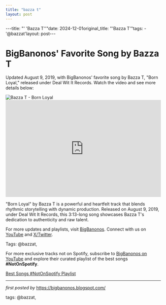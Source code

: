 ```yaml
---
title: "bazza t"
layout: post
---
```

---title: "' 'Bazza T''"date: 2024-12-01original_title: "'Bazza T'"tags:  - '@bazzat'layout: post---<!-- Post Title --><h1 >BigBanonos' Favorite Song by Bazza T</h1> <!-- Introductory Text --><p >Updated August 9, 2019, with BigBanonos' favorite song by Bazza T, "Born Loyal," released under Deal Wit It Records. Watch the video and see more details below:</p> <!-- Featured Image --><div > <img src="https://i.scdn.co/image/ab67616d00001e02a499f3a0214889e1c213209b" alt="Bazza T - Born Loyal" /></div> <!-- YouTube Video Embed --><div > <iframe width="100%" height="315" src="https://www.youtube.com/embed/ToPupFL7peM" title="Bazza T - Born Loyal - August 2019" frameborder="0" allow="accelerometer; autoplay; clipboard-write; encrypted-media; gyroscope; picture-in-picture; web-share" referrerpolicy="strict-origin-when-cross-origin" allowfullscreen></iframe></div> <!-- Song Information --><div > <p>"Born Loyal" by Bazza T is a powerful and heartfelt track that blends rhythmic storytelling with dynamic production. Released on August 9, 2019, under Deal Wit It Records, this 3:13-long song showcases Bazza T's dedication to authenticity and raw talent.</p></div> <!-- Footer Links --><div > <p>For more updates and playlists, visit <a href="https://bigbanonos.blogspot.com/" target="_blank">BigBanonos</a>. Connect with us on <a href="https://www.youtube.com/@BigBanonos" target="_blank">YouTube</a> and <a href="https://x.com/bigbanonos" target="_blank">X/Twitter</a>.</p></div> <!-- Tags --><p >Tags: @bazzat,</p><!--Subscribe and Playlist Links--><div>    <p>For more exclusive tracks not on Spotify, subscribe to <a href="https://www.youtube.com/@BigBanonos" target="_blank">BigBanonos on YouTube</a> and explore their curated playlist of the best songs <strong>#NotOnSpotify</strong>.</p>    <p><a href="https://www.youtube.com/playlist?list=PLtuNtuTatqI0kFahUCbtbfenC_ET5O_tr" target="_blank">Best Songs #NotOnSpotify Playlist<br /></a></p></div><hr /><p><em>first posted by</em> <a href="https://bigbanonos.blogspot.com/" rel="noopener" target="_new">https://bigbanonos.blogspot.com/</a></p><p>tags: @bazzat,</p>